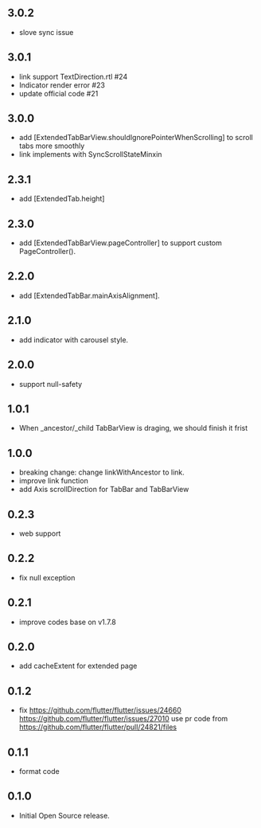 ## 3.0.2

* slove sync issue

## 3.0.1

* link support TextDirection.rtl #24
* Indicator render error #23
* update official code #21

## 3.0.0

* add [ExtendedTabBarView.shouldIgnorePointerWhenScrolling] to scroll tabs more smoothly
* link implements with SyncScrollStateMinxin 

## 2.3.1

* add [ExtendedTab.height]

## 2.3.0

* add [ExtendedTabBarView.pageController] to support custom PageController().

## 2.2.0

* add [ExtendedTabBar.mainAxisAlignment].

## 2.1.0

* add indicator with carousel style.

## 2.0.0

* support null-safety

## 1.0.1

*  When _ancestor/_child TabBarView is draging, we should finish it frist
  
## 1.0.0

* breaking change:
  change linkWithAncestor to link.
* improve link function
* add Axis scrollDirection for TabBar and TabBarView  
  
## 0.2.3

*  web support

## 0.2.2

*  fix null exception
  
## 0.2.1

*  improve codes base on v1.7.8

## 0.2.0

*  add cacheExtent for extended page

## 0.1.2
*   fix https://github.com/flutter/flutter/issues/24660
        https://github.com/flutter/flutter/issues/27010
     use pr code from https://github.com/flutter/flutter/pull/24821/files
  
## 0.1.1

* format code

## 0.1.0

* Initial Open Source release.
